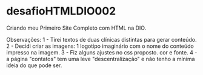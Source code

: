 # desafioHTMLDIO002
 Criando meu Primeiro Site Completo com HTML na DIO.

 Observações:
 1 - Tirei textos de duas clínicas distintas para gerar conteúdo.
 2 - Decidi criar as imagens: 1 logotipo imaginário com o nome do conteúdo impresso na imagem.
 3 - Fiz alguns ajustes no css proposto. cor e fonte.
 4 - a página "contatos" tem uma leve "descentralização" e não tenho a mínima ideia do que pode ser.
